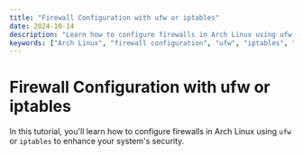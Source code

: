 ```yaml
---
title: "Firewall Configuration with ufw or iptables"
date: 2024-10-14
description: "Learn how to configure firewalls in Arch Linux using ufw or iptables for improved security."
keywords: ["Arch Linux", "firewall configuration", "ufw", "iptables", "Linux administration"]
---
```


# Firewall Configuration with ufw or iptables

In this tutorial, you'll learn how to configure firewalls in Arch Linux using `ufw` or `iptables` to enhance your system's security.
